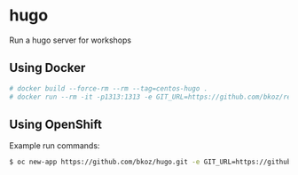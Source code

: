 # hugo
Run a hugo server for workshops

## Using Docker

```bash
# docker build --force-rm --rm --tag=centos-hugo .
# docker run --rm -it -p1313:1313 -e GIT_URL=https://github.com/bkoz/redhatgov.github.io -e GIT_BRANCH=bkoz-dev -e APPEND_PORT=true -e BASE_URL=http://localhost centos-hugo
```

## Using OpenShift

Example run commands:

```bash
$ oc new-app https://github.com/bkoz/hugo.git -e GIT_URL=https://github.com/bkoz/redhatgov.github.io.git -e GIT_BRANCH=bkoz-dev
```
